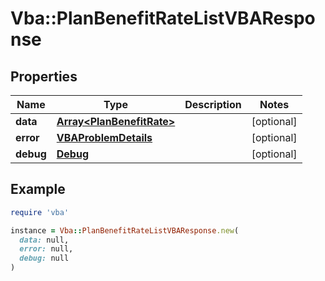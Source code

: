 # Vba::PlanBenefitRateListVBAResponse

## Properties

| Name | Type | Description | Notes |
| ---- | ---- | ----------- | ----- |
| **data** | [**Array&lt;PlanBenefitRate&gt;**](PlanBenefitRate.md) |  | [optional] |
| **error** | [**VBAProblemDetails**](VBAProblemDetails.md) |  | [optional] |
| **debug** | [**Debug**](Debug.md) |  | [optional] |

## Example

```ruby
require 'vba'

instance = Vba::PlanBenefitRateListVBAResponse.new(
  data: null,
  error: null,
  debug: null
)
```


